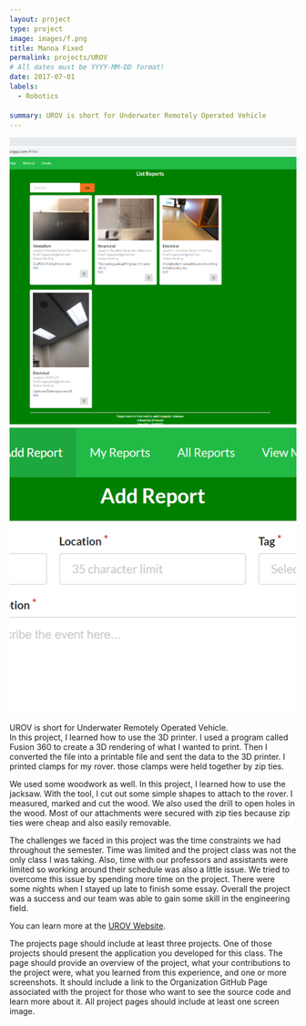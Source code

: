 ```yaml
---
layout: project
type: project
image: images/f.png
title: Manoa Fixed 
permalink: projects/UROV
# All dates must be YYYY-MM-DD format!
date: 2017-07-01
labels:
  - Robotics
  
summary: UROV is short for Underwater Remotely Operated Vehicle
---
```


<div class="ui medium rounded images">
  <img class="ui image" src="../images/m2.png">
  <img class="ui image" src="../images/M3.PNG">
</div>

UROV is short for Underwater Remotely Operated Vehicle.  
In this project, I learned how to use the 3D printer. I used a program called Fusion 360 to create a 3D rendering of what I wanted to print. Then I converted the file into a printable file and sent the data to the 3D printer. I printed clamps for my rover. those clamps were held together by zip ties.   

We used some woodwork as well. In this project, I learned how to use the jacksaw. With the tool, I cut out some simple shapes to attach to the rover. I measured, marked and cut the wood. We also used the drill to open holes in the wood. Most of our attachments were secured with zip ties because zip ties were cheap and also easily removable. 

The challenges we faced in this project was the time constraints we had throughout the semester. Time was limited and the project class was not the only class I was taking. Also, time with our professors and assistants were limited so working around their schedule was also a little issue. We tried to overcome this issue by spending more time on the project. There were some nights when I stayed up late to finish some essay. Overall the project was a success and our team was able to gain some skill in the engineering field. 


You can learn more at the [UROV Website](http://www2.hawaii.edu/~hanaia/UROV.html).


The projects page should include at least three projects. One of those projects should present the application you developed for this class. The page should provide an overview of the project, what your contributions to the project were, what you learned from this experience, and one or more screenshots. It should include a link to the Organization GitHub Page associated with the project for those who want to see the source code and learn more about it. All project pages should include at least one screen image.


